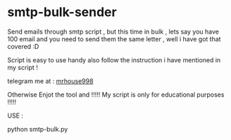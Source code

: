 # smtp-bulk-sender

Send emails through smtp script , but this time in bulk , lets say you have 100 email and you need to send them the same letter , well i have got that covered :D

Script is easy to use handy also follow the instruction i have mentioned in my script ! 





telegram me at : [mrhouse998](https://t.me/mrhouse998)

Otherwise Enjot the tool and !!!!! My script is only for educational purposes !!!!!

USE : 

python smtp-bulk.py


